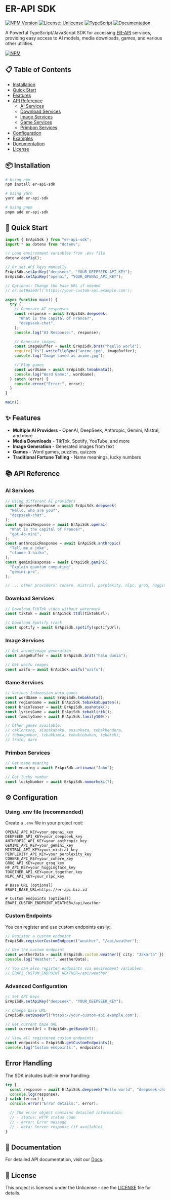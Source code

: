 # ER-API SDK

[![NPM Version](https://img.shields.io/npm/v/er-api-sdk.svg)](https://www.npmjs.com/package/er-api-sdk)
[![License: Unlicense](https://img.shields.io/badge/license-Unlicense-blue.svg)](http://unlicense.org/)
[![TypeScript](https://img.shields.io/badge/TypeScript-4.9%2B-blue)](https://www.typescriptlang.org/)
[![Documentation](https://img.shields.io/badge/docs-TypeDoc-brightgreen)](https://ernewdev0.github.io/er-api-sdk/)

A Powerful TypeScript/JavaScript SDK for accessing [ER-API](https://er-api.biz.id) services, providing easy access to AI models, media downloads, games, and various other utilities.

[![NPM](https://nodei.co/npm/er-api-sdk)](https://npmjs.org/package/er-api-sdk)

## 📋 Table of Contents

- [Installation](#installation)
- [Quick Start](#quick-start)
- [Features](#features)
- [API Reference](#api-reference)
  - [AI Services](#ai-services)
  - [Download Services](#download-services)
  - [Image Services](#image-services)
  - [Game Services](#game-services)
  - [Primbon Services](#primbon-services)
- [Configuration](#configuration)
- [Examples](#examples)
- [Documentation](#documentation)
- [License](#license)

## 📦 Installation

```bash
# Using npm
npm install er-api-sdk

# Using yarn
yarn add er-api-sdk

# Using pnpm
pnpm add er-api-sdk
```

## 🚀 Quick Start

```typescript
import { ErApiSdk } from "er-api-sdk";
import * as dotenv from "dotenv";

// Load environment variables from .env file
dotenv.config();

// Or set API keys manually
ErApiSdk.setApiKey("deepseek", "YOUR_DEEPSEEK_API_KEY");
ErApiSdk.setApiKey("openai", "YOUR_OPENAI_API_KEY");

// Optional: Change the base URL if needed
// er.setBaseUrl('https://your-custom-api.example.com');

async function main() {
  try {
    // Generate AI responses
    const response = await ErApiSdk.deepseek(
      "What is the capital of France?",
      "deepseek-chat",
    );
    console.log("AI Response:", response);

    // Generate images
    const imageBuffer = await ErApiSdk.brat("heello world");
    require("fs").writeFileSync("anime.jpg", imageBuffer);
    console.log("Image saved as anime.jpg");

    // Play games
    const wordGame = await ErApiSdk.tebakkata();
    console.log("Word Game:", wordGame);
  } catch (error) {
    console.error("Error:", error);
  }
}

main();
```

## ✨ Features

- **Multiple AI Providers** - OpenAI, DeepSeek, Anthropic, Gemini, Mistral, and more
- **Media Downloads** - TikTok, Spotify, YouTube, and more
- **Image Generation** - Generated images from text
- **Games** - Word games, puzzles, quizzes
- **Traditional Fortune Telling** - Name meanings, lucky numbers

## 📚 API Reference

### AI Services

```typescript
// Using different AI providers
const deepseekResponse = await ErApiSdk.deepseek(
  "Hello, who are you?",
  "deepseek-chat",
);
const openaiResponse = await ErApiSdk.openai(
  "What is the capital of France?",
  "gpt-4o-mini",
);
const anthropicResponse = await ErApiSdk.anthropic(
  "Tell me a joke",
  "claude-3-haiku",
);
const geminiResponse = await ErApiSdk.gemini(
  "Explain quantum computing",
  "gemini-pro",
);

// ... other providers: cohere, mistral, perplexity, nlpc, groq, huggingface, together
```

### Download Services

```typescript
// Download TikTok video without watermark
const tiktok = await ErApiSdk.ttdl(tiktokUrl);

// Download Spotify track
const spotify = await ErApiSdk.spotify(spotifyUrl);
```

### Image Services

```typescript
// Get anime/image generation
const imageBuffer = await ErApiSdk.brat("halo dunia");

// Get waifu images
const waifu = await ErApiSdk.waifu("waifu");
```

### Game Services

```typescript
// Various Indonesian word games
const wordGame = await ErApiSdk.tebakkata();
const regionGame = await ErApiSdk.tebakkabupaten();
const brainTeaser = await ErApiSdk.asahotak();
const lyricsGame = await ErApiSdk.tebaklirik();
const familyGame = await ErApiSdk.family100();

// Other games available:
// caklontong, siapakahaku, susunkata, tebakbendera,
// tebakgambar, tebakkimia, tebaktebakan, tekateki,
// truth, dare
```

### Primbon Services

```typescript
// Get name meaning
const meaning = await ErApiSdk.artinama("John");

// Get lucky number
const luckyNumber = await ErApiSdk.nomorhoki(7);
```

## ⚙️ Configuration

### Using .env file (recommended)

Create a `.env` file in your project root:

```
OPENAI_API_KEY=your_openai_key
DEEPSEEK_API_KEY=your_deepseek_key
ANTHROPIC_API_KEY=your_anthropic_key
GEMINI_API_KEY=your_gemini_key
MISTRAL_API_KEY=your_mistral_key
PERPLEXITY_API_KEY=your_perplexity_key
COHERE_API_KEY=your_cohere_key
GROQ_API_KEY=your_groq_key
HF_API_KEY=your_huggingface_key
TOGETHER_API_KEY=your_together_key
NLPC_API_KEY=your_nlpc_key

# Base URL (optional)
ERAPI_BASE_URL=https://er-api.biz.id

# Custom endpoints (optional)
ERAPI_CUSTOM_ENDPOINT_WEATHER=/api/weather
```

### Custom Endpoints

You can register and use custom endpoints easily:

```typescript
// Register a custom endpoint
ErApiSdk.registerCustomEndpoint("weather", "/api/weather");

// Use the custom endpoint
const weatherData = await ErApiSdk.custom.weather({ city: "Jakarta" });
console.log("Weather:", weatherData);

// You can also register endpoints via environment variables:
// ERAPI_CUSTOM_ENDPOINT_WEATHER=/api/weather
```

### Advanced Configuration

```typescript
// Set API keys
ErApiSdk.setApiKey("deepseek", "YOUR_DEEPSEEK_KEY");

// Change base URL
ErApiSdk.setBaseUrl("https://your-custom-api.example.com");

// Get current base URL
const currentUrl = ErApiSdk.getBaseUrl();

// View all registered custom endpoints
const endpoints = ErApiSdk.getCustomEndpoints();
console.log("Custom endpoints:", endpoints);
```

## Error Handling

The SDK includes built-in error handling:

```typescript
try {
  const response = await ErApiSdk.deepseek("Hello world", "deepseek-chat");
  console.log(response);
} catch (error) {
  console.error("Error details:", error);

  // The error object contains detailed information:
  // - status: HTTP status code
  // - error: Error message
  // - data: Server response (if available)
}
```

## 📖 Documentation

For detailed API documentation, visit our [Docs](https://erbots.github.io/Er-Api-Sdk/).

## 📄 License

This project is licensed under the Unlicense - see the [LICENSE](https://github.com/ErBots/Er-Api-SDK) file for details.
